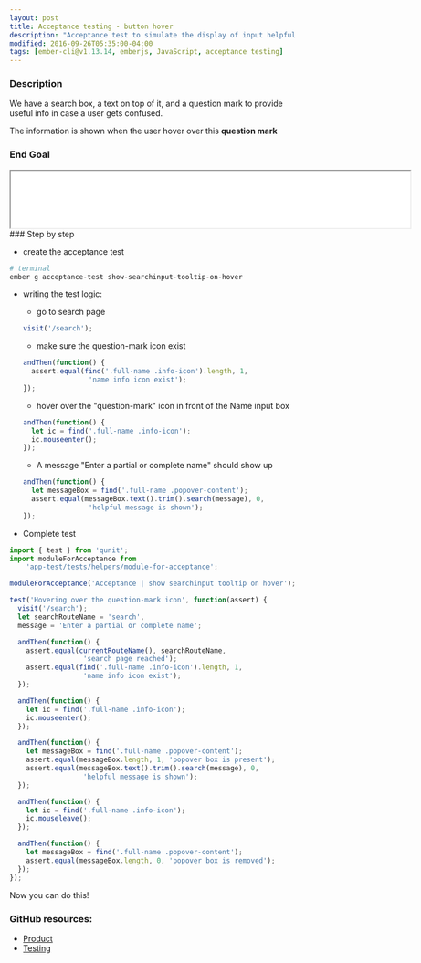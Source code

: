 ```yaml
---
layout: post
title: Acceptance testing - button hover
description: "Acceptance test to simulate the display of input helpful info, when user hover on top of the ifno button"
modified: 2016-09-26T05:35:00-04:00
tags: [ember-cli@v1.13.14, emberjs, JavaScript, acceptance testing]
---
```


### Description
We have a search box, a text on top of it, and a question mark to provide useful info in case a user gets confused.

The information is shown when the user hover over this **question mark**

### End Goal
<iframe width="700" height="100" src="//nshimiye.com/tutorial-ember-cli-1.13.14/#/search"></iframe>
<!-- frameborder="0" -->
### Step by step

* create the acceptance test

```sh
# terminal
ember g acceptance-test show-searchinput-tooltip-on-hover
```

* writing the test logic:
  * go to search page

  ```javascript
  visit('/search');
  ```

  * make sure the question-mark icon exist

  ```javascript
  andThen(function() {
    assert.equal(find('.full-name .info-icon').length, 1,
                  'name info icon exist');
  });
  ```

  * hover over the "question-mark" icon in front of the Name input box

  ```javascript
  andThen(function() {
    let ic = find('.full-name .info-icon');
    ic.mouseenter();
  });
  ```

  * A message "Enter a partial or complete name" should show up

  ```javascript
  andThen(function() {
    let messageBox = find('.full-name .popover-content');
    assert.equal(messageBox.text().trim().search(message), 0,
                  'helpful message is shown');
  });
  ```

* Complete test

```javascript
import { test } from 'qunit';
import moduleForAcceptance from
    'app-test/tests/helpers/module-for-acceptance';

moduleForAcceptance('Acceptance | show searchinput tooltip on hover');

test('Hovering over the question-mark icon', function(assert) {
  visit('/search');
  let searchRouteName = 'search',
  message = 'Enter a partial or complete name';

  andThen(function() {
    assert.equal(currentRouteName(), searchRouteName,
                  'search page reached');
    assert.equal(find('.full-name .info-icon').length, 1,
                  'name info icon exist');
  });

  andThen(function() {
    let ic = find('.full-name .info-icon');
    ic.mouseenter();
  });

  andThen(function() {
    let messageBox = find('.full-name .popover-content');
    assert.equal(messageBox.length, 1, 'popover box is present');
    assert.equal(messageBox.text().trim().search(message), 0,
                  'helpful message is shown');
  });

  andThen(function() {
    let ic = find('.full-name .info-icon');
    ic.mouseleave();
  });

  andThen(function() {
    let messageBox = find('.full-name .popover-content');
    assert.equal(messageBox.length, 0, 'popover box is removed');
  });
});

```

Now you can do this!

### GitHub resources:
* [Product](https://fuse-mars.github.io/tutorial-ember-cli-1.13.14)
* [Testing](http://nshimiye.com/tutorial-ember-cli-1.13.14/tests/?testId=6c41b476)


<!-- {% gist mmistakes/6589546 %} -->
